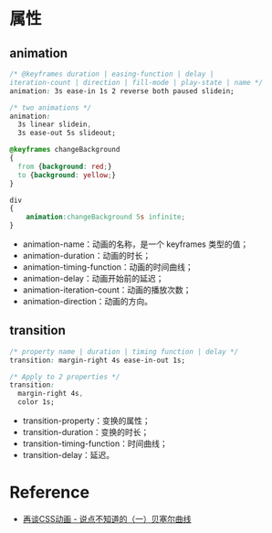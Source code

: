 # 属性

## animation

```css
/* @keyframes duration | easing-function | delay |
iteration-count | direction | fill-mode | play-state | name */
animation: 3s ease-in 1s 2 reverse both paused slidein;

/* two animations */
animation:
  3s linear slidein,
  3s ease-out 5s slideout;

@keyframes changeBackground
{
  from {background: red;}
  to {background: yellow;}
}

div
{
    animation:changeBackground 5s infinite;
}
```

+ animation-name：动画的名称，是一个 keyframes 类型的值；
+ animation-duration：动画的时长；
+ animation-timing-function：动画的时间曲线；
+ animation-delay：动画开始前的延迟；
+ animation-iteration-count：动画的播放次数；
+ animation-direction：动画的方向。



## transition

```css
/* property name | duration | timing function | delay */
transition: margin-right 4s ease-in-out 1s;

/* Apply to 2 properties */
transition:
  margin-right 4s,
  color 1s;
```

+ transition-property：变换的属性；
+ transition-duration：变换的时长；
+ transition-timing-function：时间曲线；
+ transition-delay：延迟。



# Reference

+ [再谈CSS动画 - 说点不知道的（一）贝塞尔曲线](https://www.cnblogs.com/libinfs/p/7743469.html)